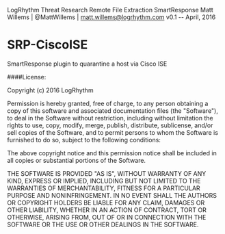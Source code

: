 LogRhythm Threat Research
Remote File Extraction SmartResponse
Matt Willems | @MattWillems | matt.willems@logrhythm.com
v0.1 -- April, 2016

# SRP-CiscoISE
SmartResponse plugin to quarantine a host via Cisco ISE

####License:

Copyright (c) 2016 LogRhythm

Permission is hereby granted, free of charge, to any person obtaining a copy of this software and associated documentation files (the "Software"), to deal in the Software without restriction, including without limitation the rights to use, copy, modify, merge, publish, distribute, sublicense, and/or sell copies of the Software, and to permit persons to whom the Software is furnished to do so, subject to the following conditions:

The above copyright notice and this permission notice shall be included in all copies or substantial portions of the Software.

THE SOFTWARE IS PROVIDED "AS IS", WITHOUT WARRANTY OF ANY KIND, EXPRESS OR IMPLIED, INCLUDING BUT NOT LIMITED TO THE WARRANTIES OF MERCHANTABILITY, FITNESS FOR A PARTICULAR PURPOSE AND NONINFRINGEMENT. IN NO EVENT SHALL THE AUTHORS OR COPYRIGHT HOLDERS BE LIABLE FOR ANY CLAIM, DAMAGES OR OTHER LIABILITY, WHETHER IN AN ACTION OF CONTRACT, TORT OR OTHERWISE, ARISING FROM, OUT OF OR IN CONNECTION WITH THE SOFTWARE OR THE USE OR OTHER DEALINGS IN THE SOFTWARE.
